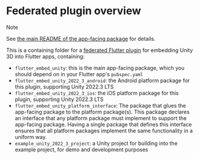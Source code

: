 # Federated plugin overview

> [!NOTE]
> See [the main README of the app-facing package](https://github.com/learntoflutter/flutter_embed_unity/tree/main/flutter_embed_unity) for details.


This is a containing folder for a [federated Flutter plugin](https://docs.flutter.dev/packages-and-plugins/developing-packages) for embedding Unity 3D into Flutter apps, containing:


- `flutter_embed_unity`: this is the main app-facing package, which you should depend on in your Flutter app's `pubspec.yaml`
- `flutter_embed_unity_2022_3_android`: the Android platform package for this plugin, supporting Unity 2022.3 LTS
- `flutter_embed_unity_2022_3_ios`: the iOS platform package for this plugin, supporting Unity 2022.3 LTS
- `flutter_embed_unity_platform_interface`: The package that glues the app-facing package to the platform package(s). This package declares an interface that any platform package must implement to support the app-facing package. Having a single package that defines this interface ensures that all platform packages implement the same functionality in a uniform way.
- `example_unity_2022_3_project`: a Unity project for building into the example project, for demo and development purposes
